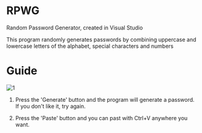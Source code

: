 # RPWG
Random Password Generator, created in Visual Studio

This program randomly generates passwords by combining uppercase and lowercase letters of the alphabet, special characters and numbers


# Guide
![1](https://user-images.githubusercontent.com/65546962/121977917-010e5c80-cdc2-11eb-8aa5-e25ba4d93763.PNG)

1. Press the 'Generate' button and the program will generate a password. If you don't like it, try again.

2. Press the 'Paste' button and you can past with Ctrl+V anywhere you want.
